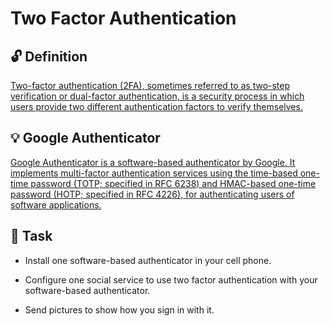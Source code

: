 Two Factor Authentication
====

## :unlock: Definition

[Two-factor authentication (2FA), sometimes referred to as two-step verification or dual-factor authentication, is a security process in which users provide two different authentication factors to verify themselves.](https://www.techtarget.com/searchsecurity/definition/two-factor-authentication) 


## :bulb: Google Authenticator

[Google Authenticator is a software-based authenticator by Google. It implements multi-factor authentication services using the time-based one-time password (TOTP; specified in RFC 6238) and HMAC-based one-time password (HOTP; specified in RFC 4226), for authenticating users of software applications.](https://en.wikipedia.org/wiki/Google_Authenticator)


## :construction_worker: Task

- Install one software-based authenticator in your cell phone.

- Configure one social service to use two factor authentication with your software-based authenticator.

- Send pictures to show how you sign in with it.
